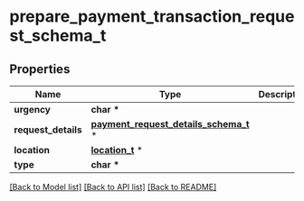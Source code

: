 # prepare_payment_transaction_request_schema_t

## Properties
Name | Type | Description | Notes
------------ | ------------- | ------------- | -------------
**urgency** | **char \*** |  | [optional] 
**request_details** | [**payment_request_details_schema_t**](payment_request_details_schema.md) \* |  | [optional] 
**location** | [**location_t**](location.md) \* |  | [optional] 
**type** | **char \*** |  | [optional] 

[[Back to Model list]](../README.md#documentation-for-models) [[Back to API list]](../README.md#documentation-for-api-endpoints) [[Back to README]](../README.md)


